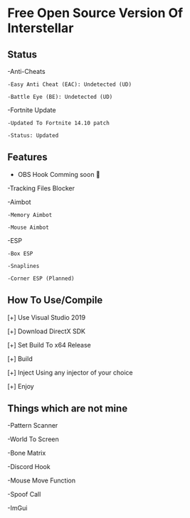 #  Free Open Source Version Of Interstellar

## Status

-Anti-Cheats

    -Easy Anti Cheat (EAC): Undetected (UD)
    
    -Battle Eye (BE): Undetected (UD)
    
-Fortnite Update 

    -Updated To Fortnite 14.10 patch
    
    -Status: Updated

## Features

- OBS Hook Comming soon 👀

-Tracking Files Blocker

-Aimbot

    -Memory Aimbot
  
    -Mouse Aimbot
  
-ESP

    -Box ESP
  
    -Snaplines
  
    -Corner ESP (Planned)
    
    
## How To Use/Compile

[+] Use Visual Studio 2019

[+] Download DirectX SDK

[+] Set Build To x64 Release

[+] Build

[+] Inject Using any injector of your choice

[+] Enjoy
 
 
 
 
## Things which are not mine

-Pattern Scanner

-World To Screen

-Bone Matrix

-Discord Hook

-Mouse Move Function

-Spoof Call

-ImGui
